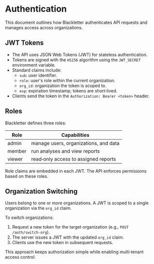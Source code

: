 # Authentication

This document outlines how Blackletter authenticates API requests and manages access across organizations.

## JWT Tokens

- The API uses JSON Web Tokens (JWT) for stateless authentication.
- Tokens are signed with the `HS256` algorithm using the `JWT_SECRET` environment variable.
- Standard claims include:
  - `sub`: user identifier.
  - `role`: user's role within the current organization.
  - `org_id`: organization the token is scoped to.
  - `exp`: expiration timestamp; tokens are short‑lived.
- Clients send the token in the `Authorization: Bearer <token>` header.

## Roles

Blackletter defines three roles:

| Role   | Capabilities                          |
|--------|---------------------------------------|
| admin  | manage users, organizations, and data |
| member | run analyses and view reports         |
| viewer | read‑only access to assigned reports  |

Role claims are embedded in each JWT. The API enforces permissions based on these roles.

## Organization Switching

Users belong to one or more organizations. A JWT is scoped to a single organization via the `org_id` claim.

To switch organizations:

1. Request a new token for the target organization (e.g., `POST /auth/switch-org`).
2. The server issues a JWT with the updated `org_id` claim.
3. Clients use the new token in subsequent requests.

This approach keeps authorization simple while enabling multi‑tenant access control.

